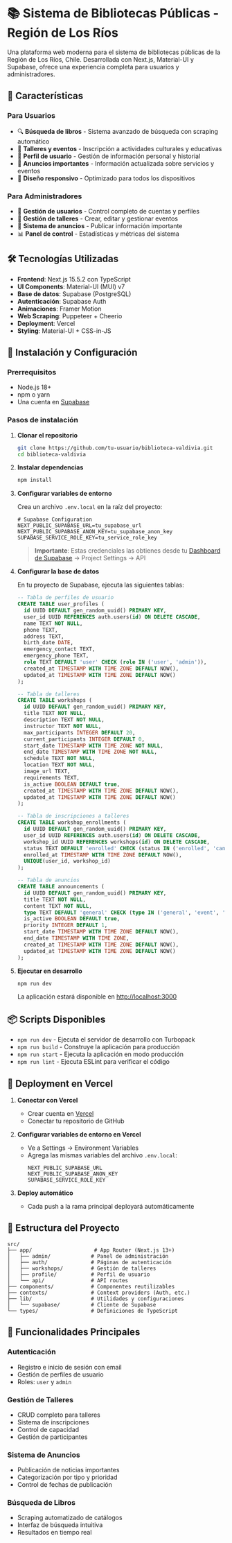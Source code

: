 # 📚 Sistema de Bibliotecas Públicas - Región de Los Ríos

Una plataforma web moderna para el sistema de bibliotecas públicas de la Región de Los Ríos, Chile. Desarrollada con Next.js, Material-UI y Supabase, ofrece una experiencia completa para usuarios y administradores.

## 🌟 Características

### Para Usuarios
- 🔍 **Búsqueda de libros** - Sistema avanzado de búsqueda con scraping automático
- 📅 **Talleres y eventos** - Inscripción a actividades culturales y educativas
- 👤 **Perfil de usuario** - Gestión de información personal y historial
- 📢 **Anuncios importantes** - Información actualizada sobre servicios y eventos
- 📱 **Diseño responsivo** - Optimizado para todos los dispositivos

### Para Administradores
- 👥 **Gestión de usuarios** - Control completo de cuentas y perfiles
- 🎯 **Gestión de talleres** - Crear, editar y gestionar eventos
- 📢 **Sistema de anuncios** - Publicar información importante
- 📊 **Panel de control** - Estadísticas y métricas del sistema

## 🛠️ Tecnologías Utilizadas

- **Frontend**: Next.js 15.5.2 con TypeScript
- **UI Components**: Material-UI (MUI) v7
- **Base de datos**: Supabase (PostgreSQL)
- **Autenticación**: Supabase Auth
- **Animaciones**: Framer Motion
- **Web Scraping**: Puppeteer + Cheerio
- **Deployment**: Vercel
- **Styling**: Material-UI + CSS-in-JS

## 🚀 Instalación y Configuración

### Prerrequisitos

- Node.js 18+
- npm o yarn
- Una cuenta en [Supabase](https://supabase.com)

### Pasos de instalación

1. **Clonar el repositorio**
   ```bash
   git clone https://github.com/tu-usuario/biblioteca-valdivia.git
   cd biblioteca-valdivia
   ```

2. **Instalar dependencias**
   ```bash
   npm install
   ```

3. **Configurar variables de entorno**

   Crea un archivo `.env.local` en la raíz del proyecto:
   ```env
   # Supabase Configuration
   NEXT_PUBLIC_SUPABASE_URL=tu_supabase_url
   NEXT_PUBLIC_SUPABASE_ANON_KEY=tu_supabase_anon_key
   SUPABASE_SERVICE_ROLE_KEY=tu_service_role_key
   ```

   > **Importante**: Estas credenciales las obtienes desde tu [Dashboard de Supabase](https://supabase.com/dashboard) → Project Settings → API

4. **Configurar la base de datos**

   En tu proyecto de Supabase, ejecuta las siguientes tablas:

   ```sql
   -- Tabla de perfiles de usuario
   CREATE TABLE user_profiles (
     id UUID DEFAULT gen_random_uuid() PRIMARY KEY,
     user_id UUID REFERENCES auth.users(id) ON DELETE CASCADE,
     name TEXT NOT NULL,
     phone TEXT,
     address TEXT,
     birth_date DATE,
     emergency_contact TEXT,
     emergency_phone TEXT,
     role TEXT DEFAULT 'user' CHECK (role IN ('user', 'admin')),
     created_at TIMESTAMP WITH TIME ZONE DEFAULT NOW(),
     updated_at TIMESTAMP WITH TIME ZONE DEFAULT NOW()
   );

   -- Tabla de talleres
   CREATE TABLE workshops (
     id UUID DEFAULT gen_random_uuid() PRIMARY KEY,
     title TEXT NOT NULL,
     description TEXT NOT NULL,
     instructor TEXT NOT NULL,
     max_participants INTEGER DEFAULT 20,
     current_participants INTEGER DEFAULT 0,
     start_date TIMESTAMP WITH TIME ZONE NOT NULL,
     end_date TIMESTAMP WITH TIME ZONE NOT NULL,
     schedule TEXT NOT NULL,
     location TEXT NOT NULL,
     image_url TEXT,
     requirements TEXT,
     is_active BOOLEAN DEFAULT true,
     created_at TIMESTAMP WITH TIME ZONE DEFAULT NOW(),
     updated_at TIMESTAMP WITH TIME ZONE DEFAULT NOW()
   );

   -- Tabla de inscripciones a talleres
   CREATE TABLE workshop_enrollments (
     id UUID DEFAULT gen_random_uuid() PRIMARY KEY,
     user_id UUID REFERENCES auth.users(id) ON DELETE CASCADE,
     workshop_id UUID REFERENCES workshops(id) ON DELETE CASCADE,
     status TEXT DEFAULT 'enrolled' CHECK (status IN ('enrolled', 'cancelled', 'completed')),
     enrolled_at TIMESTAMP WITH TIME ZONE DEFAULT NOW(),
     UNIQUE(user_id, workshop_id)
   );

   -- Tabla de anuncios
   CREATE TABLE announcements (
     id UUID DEFAULT gen_random_uuid() PRIMARY KEY,
     title TEXT NOT NULL,
     content TEXT NOT NULL,
     type TEXT DEFAULT 'general' CHECK (type IN ('general', 'event', 'important', 'maintenance')),
     is_active BOOLEAN DEFAULT true,
     priority INTEGER DEFAULT 1,
     start_date TIMESTAMP WITH TIME ZONE DEFAULT NOW(),
     end_date TIMESTAMP WITH TIME ZONE,
     created_at TIMESTAMP WITH TIME ZONE DEFAULT NOW(),
     updated_at TIMESTAMP WITH TIME ZONE DEFAULT NOW()
   );
   ```

5. **Ejecutar en desarrollo**
   ```bash
   npm run dev
   ```

   La aplicación estará disponible en [http://localhost:3000](http://localhost:3000)

## 📦 Scripts Disponibles

- `npm run dev` - Ejecuta el servidor de desarrollo con Turbopack
- `npm run build` - Construye la aplicación para producción
- `npm run start` - Ejecuta la aplicación en modo producción
- `npm run lint` - Ejecuta ESLint para verificar el código

## 🚀 Deployment en Vercel

1. **Conectar con Vercel**
   - Crear cuenta en [Vercel](https://vercel.com)
   - Conectar tu repositorio de GitHub

2. **Configurar variables de entorno en Vercel**
   - Ve a Settings → Environment Variables
   - Agrega las mismas variables del archivo `.env.local`:
     ```
     NEXT_PUBLIC_SUPABASE_URL
     NEXT_PUBLIC_SUPABASE_ANON_KEY
     SUPABASE_SERVICE_ROLE_KEY
     ```

3. **Deploy automático**
   - Cada push a la rama principal deployará automáticamente

## 📁 Estructura del Proyecto

```
src/
├── app/                    # App Router (Next.js 13+)
│   ├── admin/             # Panel de administración
│   ├── auth/              # Páginas de autenticación
│   ├── workshops/         # Gestión de talleres
│   ├── profile/           # Perfil de usuario
│   └── api/               # API routes
├── components/            # Componentes reutilizables
├── contexts/              # Context providers (Auth, etc.)
├── lib/                   # Utilidades y configuraciones
│   └── supabase/          # Cliente de Supabase
└── types/                 # Definiciones de TypeScript
```

## 🔑 Funcionalidades Principales

### Autenticación
- Registro e inicio de sesión con email
- Gestión de perfiles de usuario
- Roles: `user` y `admin`

### Gestión de Talleres
- CRUD completo para talleres
- Sistema de inscripciones
- Control de capacidad
- Gestión de participantes

### Sistema de Anuncios
- Publicación de noticias importantes
- Categorización por tipo y prioridad
- Control de fechas de publicación

### Búsqueda de Libros
- Scraping automatizado de catálogos
- Interfaz de búsqueda intuitiva
- Resultados en tiempo real

